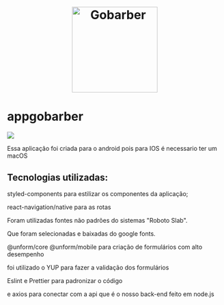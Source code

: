 <h1 align="center">
  <br>
  <img src=".github/logo.png" alt="Gobarber" width="200">
</h1>

# appgobarber

![](https://imgur.com/Bt8wiT3.gif)

Essa aplicação foi criada para o android pois para IOS é necessario ter um macOS

## Tecnologias utilizadas:

styled-components para estilizar os componentes da aplicação;

react-navigation/native para as rotas

Foram utilizadas fontes não padrões do sistemas "Roboto Slab".

Que foram selecionadas e baixadas do google fonts.

@unform/core @unform/mobile para criação de formulários com alto desempenho

foi utilizado o YUP para fazer a validação dos formulários

Eslint e Prettier para padronizar o código

e axios para conectar com a api que é o nosso back-end feito em node.js

